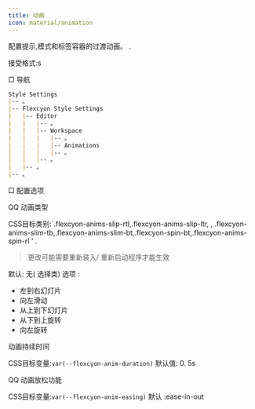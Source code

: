 ```yaml
---
title: 动画
icon: material/animation
---
```


配置提示,模式和标签容器的过渡动画。
.

接受格式:s

□ 导航

```md
Style Settings
|-- 。
|-- Flexcyon Style Settings
|   |-- Editor
|   |   |-- 。
|   |   |-- Workspace
|   |   |   |-- 。
|   |   |   |-- Animations
|   |   |   |-- 。
|   |   |-- 。
|   |-- 。
|-- 。
```

□ 配置选项

QQ 动画类型

CSS目标类别:`.flexcyon-anims-slip-rtl,.flexcyon-anims-slip-ltr,
,
.flexcyon-anims-slim-tb,.flexcyon-anims-slim-bt,.flexcyon-spin-bt,.flexcyon-anims-spin-rl ' .
> 更改可能需要重新装入/ 重新启动程序才能生效

默认: 无( 选择类)
选项 :

- 左到右幻灯片
- 向左滑动
- 从上到下幻灯片
- 从下到上旋转
- 向左旋转

动画持续时间

CSS目标变量:`var(--flexcyon-anim-duration)`
默认值: 0. 5s

QQ 动画放松功能

CSS目标变量:`var(--flexcyon-anim-easing)`
默认 :ease-in-out

